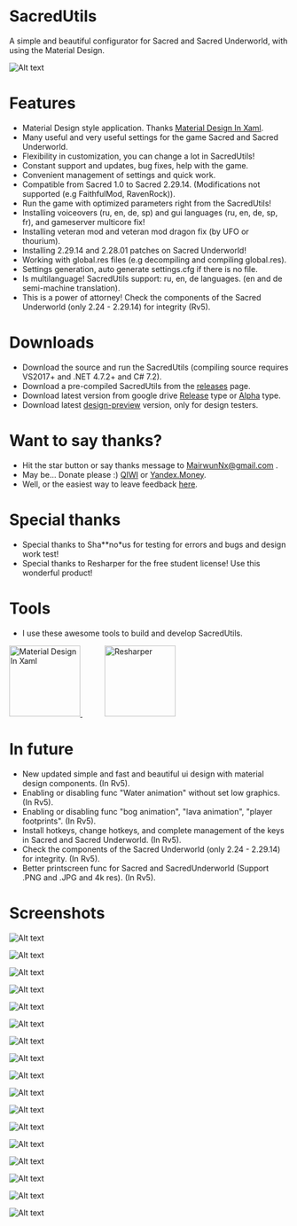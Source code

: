 # SacredUtils
A simple and beautiful configurator for Sacred and Sacred Underworld, with using the Material Design.

![Alt text](images/SacredUtils_HomeScreen.png "SacredUtils home screen.")

# Features

 * Material Design style application. Thanks [Material Design In Xaml](http://materialdesigninxaml.net/).
 * Many useful and very useful settings for the game Sacred and Sacred Underworld.
 * Flexibility in customization, you can change a lot in SacredUtils!
 * Constant support and updates, bug fixes, help with the game.
 * Convenient management of settings and quick work.
 * Compatible from Sacred 1.0 to Sacred 2.29.14. (Modifications not supported (e.g FaithfulMod, RavenRock)).
 * Run the game with optimized parameters right from the SacredUtils!
 * Installing voiceovers (ru, en, de, sp) and gui languages (ru, en, de, sp, fr), and gameserver multicore fix!
 * Installing veteran mod and veteran mod dragon fix (by UFO or thourium).
 * Installing 2.29.14 and 2.28.01 patches on Sacred Underworld!
 * Working with global.res files (e.g decompiling and compiling global.res).
 * Settings generation, auto generate settings.cfg if there is no file.
 * Is multilanguage! SacredUtils support: ru, en, de languages. (en and de semi-machine translation).
 * This is a power of attorney! Check the components of the Sacred Underworld (only 2.24 - 2.29.14) for integrity (Rv5).

# Downloads

 * Download the source and run the SacredUtils (compiling source requires VS2017+ and .NET 4.7.2+ and C# 7.2).
 * Download a pre-compiled SacredUtils from the [releases](https://github.com/MairwunNx/SacredUtils/releases) page.
 * Download latest version from google drive [Release](https://drive.google.com/file/d/1sDiiIYW0_JXMqh6IAHMOyf3IKPySCr4Q/view) type or [Alpha](https://drive.google.com/file/d/1xZzaj0v41S7nkSXkn4GWoDTkBtzeRc2Y/view) type.
 * Download latest [design-preview](https://drive.google.com/file/d/1HOQdDpvEDiESwlYc-gbNzPWhTs7ktrR-/view) version, only for design testers.

# Want to say thanks?

 * Hit the star button or say thanks message to MairwunNx@gmail.com .
 * May be... Donate please :) [QIWI](https://qiwi.me/mairwunnx) or [Yandex.Money](https://money.yandex.ru/to/410015993365458).
 * Well, or the easiest way to leave feedback [here](https://docs.google.com/forms/d/e/1FAIpQLSfkNwFlN2VV_gju2jo9iTxb5FRfmuUZC6FM-vd2ZErQBA1gwQ/viewform).

# Special thanks

 * Special thanks to Sha**no*us for testing for errors and bugs and design work test!
 * Special thanks to Resharper for the free student license! Use this wonderful product!

# Tools

 * I use these awesome tools to build and develop SacredUtils.

 <div>
   <a href="http://materialdesigninxaml.net/">
     <img alt="Material Design In Xaml" width="128" heigth="128" src="./images/materialdesigninxaml.png">
   </a>
   <a href="https://www.jetbrains.com/resharper/">
     <img alt="Resharper" width="128" heigth="128" hspace="40" src="./images/resharper.png">
   </a>
 </div>

# In future

 * New updated simple and fast and beautiful ui design with material design components. (In Rv5).
 * Enabling or disabling func "Water animation" without set low graphics. (In Rv5).
 * Enabling or disabling func "bog animation", "lava animation", "player footprints". (In Rv5).
 * Install hotkeys, change hotkeys, and complete management of the keys in Sacred and Sacred Underworld. (In Rv5).
 * Check the components of the Sacred Underworld (only 2.24 - 2.29.14) for integrity. (In Rv5).
 * Better printscreen func for Sacred and SacredUnderworld (Support .PNG and .JPG and 4k res). (In Rv5).

# Screenshots

![Alt text](images/SacredUtils_LoadingScreen.png "SacredUtils loading screen")

![Alt text](images/SacredUtils_Graphics01.png "SacredUtils graphics settings")

![Alt text](images/SacredUtils_Graphics02.png "SacredUtils graphics settings")

![Alt text](images/SacredUtils_Sound.png "SacredUtils sound settings")

![Alt text](images/SacredUtils_Network01.png "SacredUtils network settings")

![Alt text](images/SacredUtils_Network02.png "SacredUtils network settings")

![Alt text](images/SacredUtils_Chat.png "SacredUtils chat settings")

![Alt text](images/SacredUtils_Game01.png "SacredUtils game settings")

![Alt text](images/SacredUtils_Game02.png "SacredUtils game settings")

![Alt text](images/SacredUtils_Fonts.png "SacredUtils fonts settings")

![Alt text](images/SacredUtils_Other.png "SacredUtils other settings")

![Alt text](images/SacredUtils_Modding.png "SacredUtils modding screen")

![Alt text](images/SacredUtils_Settings.png "SacredUtils settings screen")

![Alt text](images/SacredUtils_About.png "SacredUtils about screen")

![Alt text](images/SacredUtils_ColorPicker.png "SacredUtils colorpicker screen")

![Alt text](images/SacredUtils_UpdateScreen.png "SacredUtils update screen")

![Alt text](images/SacredUtils_Components.png "SacredUtils components install screen")
